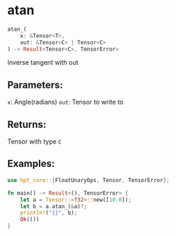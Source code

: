 # atan
```rust
atan_(
    x: &Tensor<T>, 
    out: &Tensor<C> | Tensor<C>
) -> Result<Tensor<C>, TensorError>
```
Inverse tangent with out
## Parameters:
`x`: Angle(radians)
`out`: Tensor to write to
## Returns:
Tensor with type `C`
## Examples:
```rust
use hpt_core::{FloatUnaryOps, Tensor, TensorError};

fn main() -> Result<(), TensorError> {
    let a = Tensor::<f32>::new([10.0]);
    let b = a.atan_(&a)?;
    println!("{}", b);
    Ok(())
}
```
